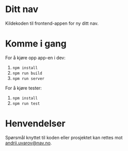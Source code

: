 # Ditt nav

Kildekoden til frontend-appen for ny ditt nav.

# Komme i gang

For å kjøre opp app-en i dev:

1.  `npm install`
2.  `npm run build`
2.  `npm run server`

For å kjøre tester:

1.  `npm install`
2.  `npm run test`

# Henvendelser

Spørsmål knyttet til koden eller prosjektet kan rettes mot andrii.uvarov@nav.no.
